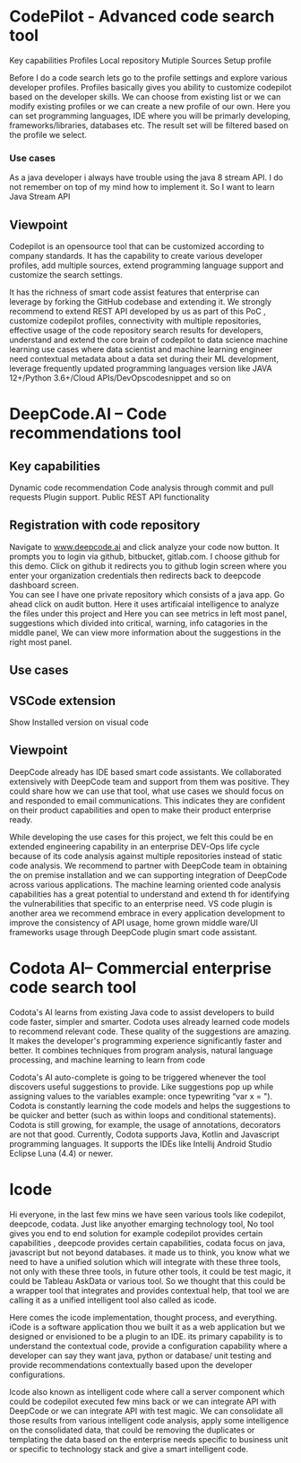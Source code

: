 # CodePilot  - Advanced code search tool
 Key capabilities
 Profiles
 Local repository
 Mutiple Sources
 Setup profile

Before I do a code search lets go to the profile settings and explore various developer profiles. Profiles basically gives you ability to customize codepilot based on the developer skills. We can choose from existing list or we can modify existing profiles or we can create a new profile of our own. Here you can set programming languages, IDE where you will be primarly developing, frameworks/libraries, databases etc. The result set will be filtered based on the profile we select.
### Use cases
As a java developer i always have trouble using the java 8 stream API. I do not remember on top of my mind how to implement it.  So I want to learn Java Stream API
## Viewpoint

Codepilot is an opensource tool that can be customized according to company standards. It has the capability to create various developer profiles, add multiple sources, extend programming language support and customize the search settings.

It has the richness of smart code assist features that enterprise can leverage by forking the GitHub codebase and extending it. We strongly recommend to extend REST API developed by us as part of this PoC , customize codepilot profiles, connectivity with multiple repositories, effective usage of the code repository search results for developers, understand and extend the core brain of codepilot to data science machine learning use cases where data scientist and machine learning engineer need contextual metadata about a data set during their ML development, leverage frequently updated programming languages version like JAVA 12+/Python 3.6+/Cloud APIs/DevOpscodesnippet and so on

# DeepCode.AI – Code recommendations tool
## Key capabilities
Dynamic code recommendation
Code analysis through commit and pull requests
Plugin support.
Public REST API functionality 
## Registration with code repository
Navigate to www.deepcode.ai and click analyze your code now button. It prompts you to login via github, bitbucket, gitlab.com. I choose github for this demo. Click on github it redirects you to github login screen where you enter your organization credentials then redirects back to deepcode dashboard screen.  
You can see I have one private repository which consists of a java app. Go ahead click on audit button. Here it uses artificaial intelligence to analyze the files under this project and Here you can see metrics in left most panel, suggestions which divided into critical, warning, info catagories in the middle panel, We can view more information about the suggestions in the right most panel.

## Use cases
## VSCode extension
Show Installed version on visual code
## Viewpoint

DeepCode already has IDE based smart code assistants. We collaborated extensively with DeepCode team and support from them was positive. They could share how we can use that tool, what use cases we should focus on and responded to email communications. This indicates they are confident on their product capabilities and open to make their product enterprise ready.

While developing the use cases for this project, we felt this could be en extended engineering capability in an enterprise DEV-Ops life cycle because of its code analysis against multiple repositories instead of static code analysis. We recommend to partner with DeepCode team in obtaining the on premise installation and we can supporting integration of DeepCode across various applications. The machine learning oriented code analysis capabilities has a great potential to understand and extend th for identifying the vulnerabilities that specific to an enterprise need. VS code plugin is another area we recommend embrace in every application development to improve the consistency of API usage, home grown middle ware/UI frameworks usage through DeepCode plugin smart code assistant.

# Codota AI– Commercial enterprise code search tool 
Codota's AI learns from existing Java code to assist developers to build code faster, simpler and smarter. Codota uses already learned code models to recommend relevant code. These quality of the suggestions are amazing. It makes the developer's programming experience significantly faster and better. It combines techniques from program analysis, natural language processing, and machine learning to learn from code

Codota's AI auto-complete is going to be triggered whenever the tool discovers useful suggestions to provide. Like suggestions pop up while assigning values to the variables example: once typewriting “var x = "). Codota is constantly learning the code models and helps the suggestions to be quicker and better (such as within loops and conditional statements).
Codota is still growing, for example, the usage of annotations, decorators are not that good.
Currently, Codota supports Java, Kotlin and Javascript programming languages. It supports the IDEs like Intellij Android Studio Eclipse Luna (4.4) or newer.

# Icode 
Hi everyone, in the last few mins we have seen various tools like codepilot, deepcode, codata. Just like anyother emarging technology tool, No tool gives you end to end solution for example codepilot provides certain capabilities , deepcode provides certain capabilities, codata focus on java, javascript but not beyond databases. it made us to think, you know what we need to have a unified solution which will integrate with these three tools, not only with these three tools, in future other tools, it could be test magic, it could be Tableau AskData or various tool. So we thought that this could be a wrapper tool that integrates and provides contextual help, that tool we are calling it as a unified intelligent tool also called as icode. 

Here comes the icode implementation, thought process, and everything. iCode is a software application thou we built it as a web application but we designed or envisioned to be a plugin to an IDE. its primary capability is to understand the contextual code, provide a configuration capability where a developer can say they want java, python or database/ unit testing and provide recommendations contextually based upon the developer configurations. 

Icode also known as intelligent code where call a server component which could be codepilot executed few mins back or we can integrate API with DeepCode or we can integrate API with test magic. We can consolidate all those results from various intelligent code analysis, apply some intelligence on the consolidated data, that could be removing the duplicates or templating the data based on the enterprise needs specific to business unit or specific to technology stack and give a smart intelligent code.

